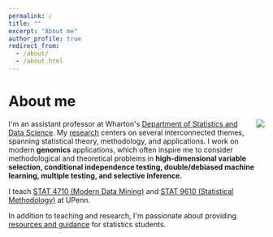 ```yaml
---
permalink: /
title: ""
excerpt: "About me"
author_profile: true
redirect_from: 
  - /about/
  - /about.html
---
```


About me
======
<img src="/images/test-tube-icon.png" align="right">

I'm an assistant professor at Wharton's [Department of Statistics and Data Science](https://statistics.wharton.upenn.edu/). My [research](https://katsevich-lab.github.io/) centers on several interconnected themes, spanning statistical theory, methodology, and applications. I work on modern 
**genomics** applications, which often inspire me to consider methodological and theoretical problems in **high-dimensional variable selection, conditional independence testing, double/debiased machine learning, multiple testing, and selective inference.**

I teach [STAT 4710 (Modern Data Mining)](https://katsevich-teaching.github.io/stat-4710-fall-2022/) and [STAT 9610 (Statistical Methodology)](https://katsevich-teaching.github.io/stat-9610-fall-2022/) at UPenn.

In addition to teaching and research, I'm passionate about providing [resources and guidance](https://ekatsevi.github.io/resources/) for statistics students.

